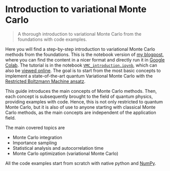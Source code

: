 # Introduction to variational Monte Carlo 
> A thorough introduction to variational Monte Carlo from the foundations with code examples.


Here you will find a step-by-step introduction to variational Monte Carlo methods from the foundations. This is the notebook version of [my blogpost](https://brequena.com/variational%20monte%20carlo/machine%20learning/neural%20network%20quantum%20states/2021/03/24/VMC-intro.html), where you can find the content in a nicer format and directly run it in [Google Colab](https://colab.research.google.com/). The tutorial is in the notebook [`VMC_introduction.ipynb`](https://github.com/BorjaRequena/VMC_introduction/blob/master/VMC_introduction.ipynb), which can also be [viewed online](https://borjarequena.github.io/VMC_introduction/). The goal is to start from the most basic concepts to implement a state-of-the-art quantum Variational Monte Carlo with the [Restricted Boltzmann Machine ansatz](https://arxiv.org/pdf/1606.02318.pdf). 

This guide introduces the main concepts of Monte Carlo methods. Then, each concept is subsequently brought to the field of quantum physics, providing examples with code. Hence, this is not only restricted to quantum Monte Carlo, but it is also of use to anyone starting with classical Monte Carlo methods, as the main concepts are independent of the application field. 

The main covered topics are 
- Monte Carlo integration
- Importance sampling
- Statistical analysis and autocorrelation time
- Monte Carlo optimization (variational Monte Carlo)

All the code examples start from scratch with native python and [NumPy](https://numpy.org).

